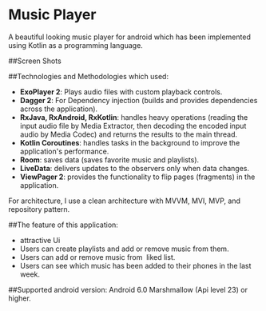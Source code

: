 # Music Player
A beautiful looking music player for android which has been implemented using Kotlin as a programming language.

##Screen Shots


##Technologies and Methodologies which used:
 - **ExoPlayer 2**: Plays audio files with custom playback controls.
 - **Dagger 2**: For Dependency injection (builds and provides dependencies across the application).
 - **RxJava, RxAndroid, RxKotlin**: handles heavy operations (reading the input audio file by Media Extractor, then decoding the encoded input audio by Media Codec) and returns the results to the main thread.
 - **Kotlin Coroutines**: handles tasks in the background to improve the application's performance.
 - **Room**: saves data (saves favorite music and playlists).
 - **LiveData**: delivers updates to the observers only when data changes.
 - **ViewPager 2**: provides the functionality to flip pages (fragments) in the application.

For architecture, I use a clean architecture with MVVM, MVI, MVP, and repository pattern.

##The feature of this application:
 - attractive Ui
 - Users can create playlists and add or remove music from them.
 - Users can add or remove music from  liked list.
 - Users can see which music has been added to their phones in the last week.

##Supported android version:
Android 6.0 Marshmallow (Api level 23) or higher.
